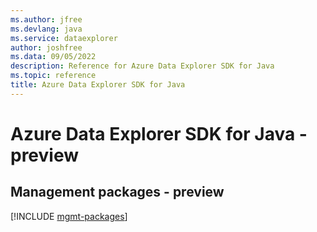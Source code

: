 ```yaml
---
ms.author: jfree
ms.devlang: java
ms.service: dataexplorer
author: joshfree
ms.data: 09/05/2022
description: Reference for Azure Data Explorer SDK for Java
ms.topic: reference
title: Azure Data Explorer SDK for Java
---
```

# Azure Data Explorer SDK for Java - preview

## Management packages - preview
[!INCLUDE [mgmt-packages](data-explorer-mgmt-index.md)]